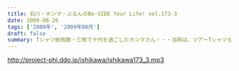 ```yaml
---
title: 石川・ホンマ・ぶるんのBe-SIDE Your Life! vol.173-3
date: 2009-08-26
tags: ['2009年', '2009年08月']
draft: false
summary: Tシャツ総枚数・三枚で十代を過ごしたホンマさん・・・当時は、ツアーTシャツもなかったのでしょう。それだけにアーティストモノのTシャツを普段から着込んでいるのでしょうか！？NAMAE
---
```


http://project-phi.ddo.jp/ishikawa/ishikawa173_3.mp3
